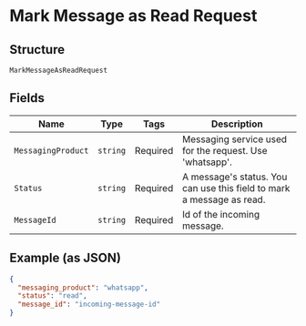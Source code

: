 
# Mark Message as Read Request

## Structure

`MarkMessageAsReadRequest`

## Fields

| Name | Type | Tags | Description |
|  --- | --- | --- | --- |
| `MessagingProduct` | `string` | Required | Messaging service used for the request. Use 'whatsapp'. |
| `Status` | `string` | Required | A message's status. You can use this field to mark a message as read. |
| `MessageId` | `string` | Required | Id of the incoming message. |

## Example (as JSON)

```json
{
  "messaging_product": "whatsapp",
  "status": "read",
  "message_id": "incoming-message-id"
}
```

